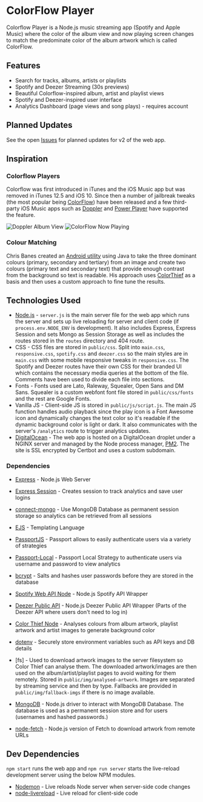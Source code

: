 # ColorFlow Player

Colorflow Player is a Node.js music streaming app (Spotify and Apple Music) where the color of the album view and now playing screen changes to match the predominate color of the album artwork which is called ColorFlow.

## Features

-   Search for tracks, albums, artists or playlists
-   Spotify and Deezer Streaming (30s previews)
-   Beautiful Colorflow-inspired album, artist and playlist views
-   Spotify and Deezer-inspired user interface
-   Analytics Dashboard (page views and song plays) - requires account

## Planned Updates

See the open [Issues](https://github.com/louisefindlay23/colorflow-player/issues?q=is%3Aissue+is%3Aopen+sort%3Aupdated-desc) for planned updates for v2 of the web app.

## Inspiration

### Colorflow Players

Colorflow was first introduced in iTunes and the iOS Music app but was removed in iTunes 12.5 and iOS 10. Since then a number of jailbreak tweaks (the most popular being [ColorFlow](https://www.idownloadblog.com/2020/02/19/colorflow-5)) have been released and a few third-party iOS Music apps such as [Doppler](https://www.macobserver.com/news/doppler-music-player-ios) and [Power Player](https://powerplayer.evenwerk.com) have supported the feature.

![Doppler Album View](https://apphuntt.files.wordpress.com/2018/08/7a61053f-0b26-4749-8eeb-d46fe75a65ef.png?w=450)
![ColorFlow Now Playing](https://i.imgur.com/VMXdzFW.png)

### Colour Matching

Chris Banes created an [Android utility](https://chris.banes.dev/colour-matching) using Java to take the three dominant colours (primary, secondary and tertiary) from an image and create two colours (primary text and secondary text) that provide enough contrast from the background so text is readable. His approach uses [ColorThief](https://lokeshdhakar.com/projects/color-thief) as a basis and then uses a custom approach to fine tune the results.

## Technologies Used

-   [Node.js](https://nodejs.org/en) - `server.js` is the main server file for the web app which runs the server and sets up live reloading for server and client code (if `process.env.NODE_ENV` is development). It also includes Express, Express Session and sets Mongo as Session Storage as well as includes the routes stored in the `routes` directory and 404 route.
-   CSS - CSS files are stored in `public/css`. Split into `main.css`, `responsive.css`, `spotify.css` and `deezer.css` so the main styles are in `main.css` with some mobile responsive tweaks in `responsive.css`. The Spotify and Deezer routes have their own CSS for their branded UI which contains the necessary media queries at the bottom of the file. Comments have been used to divide each file into sections.
-   Fonts - Fonts used are Lato, Raleway, Squealer, Open Sans and DM Sans. Squealer is a custom webfont font file stored in `public/css/fonts` and the rest are Google Fonts.
-   Vanilla JS - Client-side JS is stored in `public/js/script.js`. The main JS function handles audio playback since the play icon is a Font Awesome icon and dynamically changes the text color so it's readable if the dynamic background color is light or dark. It also communicates with the server's `/analytics` route to trigger analytics updates.
-   [DigitalOcean](https://www.digitalocean.com/) - The web app is hosted on a DigitalOcean droplet under a NGINX server and managed by the Node process manager, [PM2](https://pm2.keymetrics.io). The site is SSL encrypted by Certbot and uses a custom subdomain.

### Dependencies

-   [Express](https://expressjs.com) - Node.js Web Server
-   [Express Session](https://github.com/expressjs/session) - Creates session to track analytics and save user logins
-   [connect-mongo](https://www.npmjs.com/package/connect-mongo) - Use MongoDB Database as permanent session storage so analytics can be retrieved from all sessions
-   [EJS](https://ejs.co) - Templating Language

-   [PassportJS](http://www.passportjs.org) - Passport allows to easily authenticate users via a variety of strategies
-   [Passport-Local](https://github.com/jaredhanson/passport-local) - Passport Local Strategy to authenticate users via username and password to view analytics
-   [bcrypt](https://www.npmjs.com/package/bcrypt) - Salts and hashes user passwords before they are stored in the database

-   [Spotify Web API Node](https://github.com/thelinmichael/spotify-web-api-node) - Node.js Spotify API Wrapper
-   [Deezer Public API](https://github.com/zaosoula/deezer-public-api) - Node.js Deezer Public API Wrapper (Parts of the Deezer API where users don't need to log in)
-   [Color Thief Node](https://lokeshdhakar.com/projects/color-thief) - Analyses colours from album artwork, playlist artwork and artist images to generate background color

-   [dotenv](https://www.npmjs.com/package/dotenv) - Securely store environment variables such as API keys and DB details
-   [fs] - Used to download artwork images to the server filesystem so Color Thief can analyse them. The downloaded artwork/images are then used on the album/artist/playlist pages to avoid waiting for them remotely. Stored in `public/img/analysed-artwork`. Images are separated by streaming service and then by type. Fallbacks are provided in `public/img/fallback-imgs` if there is no image available.
-   [MongoDB](https://www.npmjs.com/package/mongodb) - Node.js driver to interact with MongoDB Database. The database is used as a permanent session store and for users (usernames and hashed passwords.)
-   [node-fetch](https://www.npmjs.com/package/node-fetch) - Node.js version of Fetch to download artwork from remote URLs

## Dev Dependencies

`npm start` runs the web app and `npm run server` starts the live-reload development server using the below NPM modules.

-   [Nodemon](https://www.npmjs.com/package/nodemon) - Live reloads Node server when server-side code changes
-   [node-livereload](https://www.npmjs.com/package/livereload) - Live reload for client-side code
